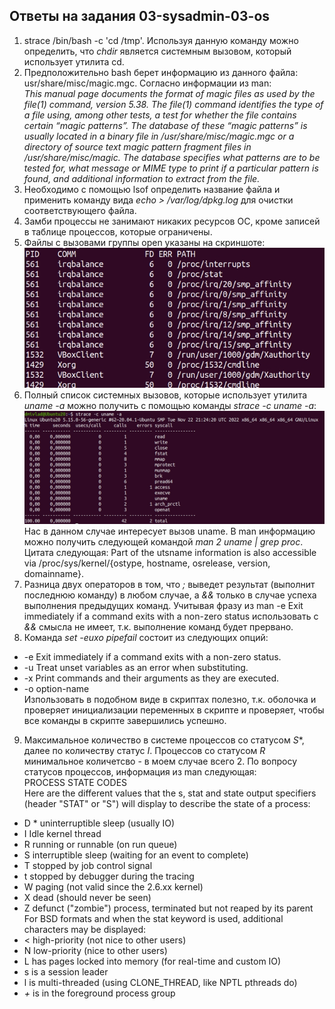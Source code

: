 ## Ответы на задания 03-sysadmin-03-os  
1. strace /bin/bash -c 'cd /tmp'. Используя данную команду можно определить, что *chdir* является системным вызовом, который использует утилита cd.  
2. Предположительно bash берет информацию из данного файла: usr/share/misc/magic.mgc. Согласно информации из man:  
*This manual page documents the format of magic files as used by the file(1) command, version 5.38.  The file(1) command identifies the type of a file using, among other tests, a test for whether the file contains certain “magic patterns”.  The database of these “magic patterns” is usually located in a binary file in /usr/share/misc/magic.mgc or a directory of source text magic pattern fragment files in /usr/share/misc/magic. The database specifies what patterns are to be tested for, what message or MIME type to print if a particular pattern is found, and additional information to extract from the file.*  
3. Необходимо с помощью lsof определить название файла и применить команду вида *echo > /var/log/dpkg.log* для очистки соответствующего файла.  
4. Замби процессы не занимают никаких ресурсов ОС, кроме записей в таблице процессов, которые ограничены.  
5. Файлы с вызовами группы open указаны на скриншоте:  
![OPENSNOOP](img/opensnoop.jpg)  
6. Полный список системных вызовов, которые использует утилита *uname -a* можно получить с помощью команды *strace -c uname -a*:  
![STRACE-A](img/strace-a.jpg)  
Нас в данном случае интересует вызов uname. В man информацию можно получить следующей командой *man 2 uname | grep proc*. Цитата следующая: Part of the utsname information is also accessible via /proc/sys/kernel/{ostype, hostname, osrelease, version, domainname}.  
7. Разница двух операторов в том, что *;* выведет результат (выполнит последнюю команду) в любом случае, а *&&* только в случае успеха выполнения предыдущих команд. Учитывая фразу из man -e  Exit immediately if a command exits with a non-zero status использовать с *&&* смысла не имеет, т.к. выполнение команд будет прервано.  
8. Команда *set -euxo pipefail* состоит из следующих опций:
* -e  Exit immediately if a command exits with a non-zero status.  
* -u  Treat unset variables as an error when substituting.  
* -x  Print commands and their arguments as they are executed.  
* -o option-name  
Изпользовать в подобном виде в скриптах полезно, т.к. оболочка и проверяет инициализации переменных в скрипте и проверяет, чтобы все команды в скрипте завершились успешно.
9. Максимальное количество в системе процессов со статусом *S**, далее по количеству статус *I*. Процессов со статусом *R* минимальное количетсво - в моем случае всего 2. По вопросу статусов процессов, информация из man следующая:  
PROCESS STATE CODES  
Here are the different values that the s, stat and state output specifiers (header "STAT" or "S") will display to describe the state of a process:  
* D   * uninterruptible sleep (usually IO)  
* I    Idle kernel thread  
* R    running or runnable (on run queue)  
* S    interruptible sleep (waiting for an event to complete)  
* T    stopped by job control signal  
* t    stopped by debugger during the tracing  
* W    paging (not valid since the 2.6.xx kernel)  
* X    dead (should never be seen)  
* Z    defunct ("zombie") process, terminated but not reaped by its parent  
For BSD formats and when the stat keyword is used, additional characters may be displayed:  
* <    high-priority (not nice to other users)  
* N    low-priority (nice to other users)  
* L    has pages locked into memory (for real-time and custom IO)  
* s    is a session leader  
* l    is multi-threaded (using CLONE_THREAD, like NPTL pthreads do)  
* *+*  is in the foreground process group  

